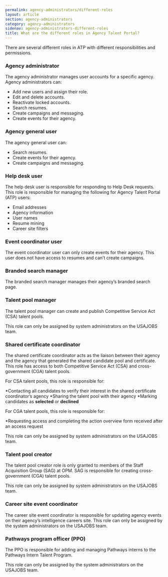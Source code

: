 ```yaml
---
permalink: agency-administrators/different-roles
layout: article
section: agency-administrators
category: agency-administrators
sidenav: agency-administrators-different-roles
title: What are the different roles in Agency Talent Portal?
---
```



There are several different roles in ATP with different responsibilities and permissions.

### Agency administrator

The agency administrator manages user accounts for a specific agency.  Agency administrators can:

* Add new users and assign their role.
* Edit and delete accounts. 
* Reactivate locked accounts.
* Search resumes.
* Create campaigns and messaging.
* Create events for their agency.

### Agency general user

The agency general user can:

* Search resumes.
* Create events for their agency.
* Create campaigns and messaging.

### Help desk user

The help desk user is responsible for responding to Help Desk requests. This role is responsible for managing the following for Agency Talent Portal (ATP) users:

* Email addresses
* Agency information
* User names
* Resume mining
* Career site filters

### Event coordinator user

The event coordinator user can only create events for their agency. This user does not have access to resumes and can’t create campaigns.

### Branded search manager

The branded search manager manages their agency’s branded search page.

### Talent pool manager

The talent pool manager can create and publish Competitive Service Act (CSA) talent pools.

This role can only be assigned by system administrators on the USAJOBS team.

### Shared certificate coordinator

The shared certificate coordinator acts as the liaison between their agency and the agency that generated the shared candidate pool and certificate. This role has access to both Competitive Service Act (CSA) and cross-government (CGA) talent pools.

For CSA talent pools, this role is responsible for:

*Contacting all candidates to verify their interest in the shared certificate coordinator’s agency
*Sharing the talent pool with their agency
*Marking candidates as **selected** or **declined**

For CGA talent pools, this role is responsible for:

*Requesting access and completing the action overview form received after an access request

This role can only be assigned by system administrators on the USAJOBS team.

### Talent pool creator

The talent pool creator role is only granted to members of the Staff Acquisition Group (SAG) at OPM. SAG is responsible for creating cross-government (CGA) talent pools.

This role can only be assigned by system administrators on the USAJOBS team.

### Career site event coordinator

The career site event coordinator is responsible for updating agency events on their agency’s intelligence careers site.
This role can only be assigned by the system administrators on the USAJOBS team.

### Pathways program officer (PPO)

The PPO is responsible for adding and managing Pathways interns to the Pathways Intern Talent Program.

This role can only be assigned by the system administrators on the USAJOBS team.
